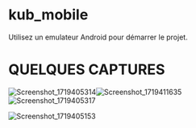 # kub_mobile

Utilisez un emulateur Android pour démarrer le projet.

# QUELQUES CAPTURES 

![Screenshot_1719405314](https://github.com/jognagram/XaXa/assets/61625884/bf9241b6-4ec8-42e4-9d9e-753e765ede5f)![Screenshot_1719411635](https://github.com/jognagram/XaXa/assets/61625884/77dcf1d8-7401-4c71-9263-1d350519b67f)
![Screenshot_1719405317](https://github.com/jognagram/XaXa/assets/61625884/6d8fcfb3-6519-474c-a863-2ed782440196)

![Screenshot_1719405153](https://github.com/jognagram/XaXa/assets/61625884/deb33a80-dcce-49de-82e0-16096bd4a9b2)
